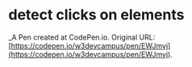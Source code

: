 # detect clicks on elements
 _A Pen created at CodePen.io. Original URL: [https://codepen.io/w3devcampus/pen/EWJmyj](https://codepen.io/w3devcampus/pen/EWJmyj).

 